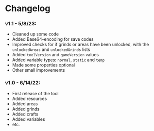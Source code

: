 # Changelog
### v1.1 - 5/8/23:
 - Cleaned up some code
 - Added Base64-encoding for save codes
 - Improved checks for if grinds or areas have been unlocked, with the `unlockedAreas` and `unlockedGrinds` lists
 - Added `toolVersion` and `gameVersion` values
 - Added variable types: `normal`, `static` and `temp`
 - Made some properties optional
 - Other small improvements

### v1.0 - 6/14/22:
 - First release of the tool
 - Added resources
 - Added areas
 - Added grinds
 - Added crafts
 - Added variables
 - etc.